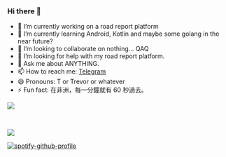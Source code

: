 ### Hi there 👋



- 🔭 I’m currently working on a road report platform
- 🌱 I’m currently learning Android, Kotlin and maybe some golang in the near future?
- 👯 I’m looking to collaborate on nothing... QAQ
- 🤔 I’m looking for help with my road report platform.
- 💬 Ask me about ANYTHING.
- 📫 How to reach me: [Telegram](https://t.me/TrevorWu)
- 😄 Pronouns: T or Trevor or whatever
- ⚡ Fun fact: 在非洲，每一分鐘就有 60 秒過去。

![](https://github-readme-stats.vercel.app/api?username=mrnegativetw&theme=vue-dark)

<br>

![](https://github-readme-stats.vercel.app/api/top-langs/?username=mrnegativetw&hide=html&layout=compact&theme=vue-dark)

[![spotify-github-profile](https://spotify-github-profile.vercel.app/api/view?uid=wowpapa3232&cover_image=true&theme=default)](https://github.com/kittinan/spotify-github-profile)
